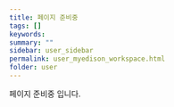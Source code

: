 ```yaml
---
title: 페이지 준비중
tags: []
keywords:
summary: ""
sidebar: user_sidebar
permalink: user_myedison_workspace.html
folder: user
---
```


페이지 준비중 입니다.